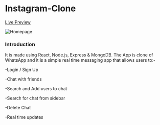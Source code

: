 # Instagram-Clone

[Live Preview](https://ayushbhatt-whatsapp-clone.netlify.app/)

![Homepage](https://res.cloudinary.com/ayushbhatt/image/upload/v1624600849/WhattApp-Clone/cs4kqsdtkzjvd3tyl6kb.png)

### Introduction

It is made using React, Node.js, Express & MongoDB. The App is clone of WhatsApp and it is a simple real time messaging app that allows users to:-

-Login / Sign Up

-Chat with friends

-Search and Add users to chat 

-Search for chat from sidebar

-Delete Chat

-Real time updates
